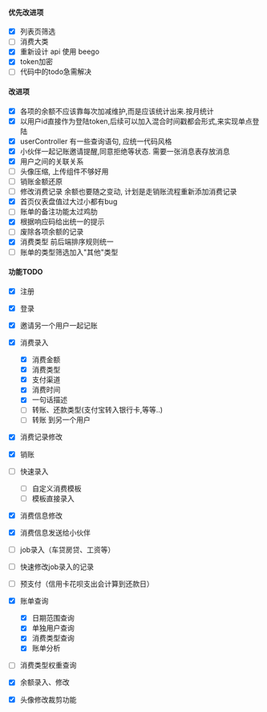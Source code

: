 
#### 优先改进项
- [x] 列表页筛选
- [ ] 消费大类
- [x] 重新设计 api 使用 beego
- [x] token加密
- [ ] 代码中的todo急需解决

#### 改进项
- [x] 各项的余额不应该靠每次加减维护,而是应该统计出来.按月统计
- [x] 以用户id直接作为登陆token,后续可以加入混合时间戳都会形式,来实现单点登陆
- [x] userController 有一些查询语句, 应统一代码风格
- [x] 小伙伴一起记账邀请提醒,同意拒绝等状态. 需要一张消息表存放消息
- [x] 用户之间的关联关系
- [ ] 头像压缩, 上传组件不够好用
- [ ] 销账金额还原
- [ ] 修改消费记录 余额也要随之变动, 计划是走销账流程重新添加消费记录
- [x] 首页仪表盘值过大过小都有bug
- [ ] 账单的备注功能太过鸡肋
- [x] 根据响应码给出统一的提示
- [ ] 废除各项余额的记录
- [x] 消费类型 前后端排序规则统一
- [ ] 账单的类型筛选加入"其他"类型

#### 功能TODO

- [x] 注册
- [x] 登录
- [x] 邀请另一个用户一起记账
- [x] 消费录入
    - [x] 消费金额
    - [x] 消费类型
    - [x] 支付渠道
    - [x] 消费时间
    - [x] 一句话描述
    - [ ] 转账、还款类型(支付宝转入银行卡,等等..)
    - [ ] 转账 到另一个用户
- [x] 消费记录修改
- [x] 销账
- [ ] 快速录入
    - [ ] 自定义消费模板
    - [ ] 模板直接录入
- [x] 消费信息修改
- [x] 消费信息发送给小伙伴
- [ ] job录入（车贷房贷、工资等）
- [ ] 快速修改job录入的记录
- [ ] 预支付（信用卡花呗支出会计算到还款日）
- [x] 账单查询
    - [x] 日期范围查询
    - [x] 单独用户查询
    - [x] 消费类型查询
    - [x] 账单分析
- [ ] 消费类型权重查询
- [x] 余额录入、修改
- [x] 头像修改裁剪功能

